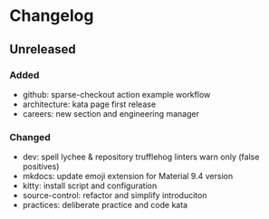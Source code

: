 # Changelog

## Unreleased

### Added
- github: sparse-checkout action example workflow
- architecture: kata page first release
- careers: new section and engineering manager

### Changed
- dev: spell lychee & repository trufflehog linters warn only (false positives) 
- mkdocs: update emoji extension for Material 9.4 version
- kitty: install script and configuration
- source-control: refactor and simplify introduciton
- practices: deliberate practice and code kata
